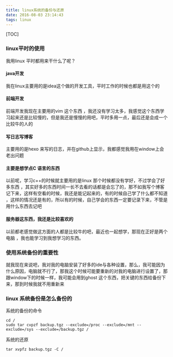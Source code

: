 ```yaml
---
title: linux系统的备份与还原
date: 2016-08-03 23:14:43
tags: linux
---
```

[TOC] 
### linux平时的使用
我用linux 平时都用来干什么了呢？
#### java开发
我在linux主要用的是idea这个做的开发工具，平时工作的时候也都是用这个的
#### 前端开发
前端开发我现在主要用的vim 这个东西 ，我还没有学习太多，我感觉这个东西学习起来还是比较慢的，但是我还是慢慢的用吧，平时多用一点，最后还是会成一个比较牛的人的
#### 写日志写博客
主要用的是hexo 来写的日志，并在github上显示，我都感觉我用在window上会老出问题
#### 主要是想学点C 语言的东西 
以前呢，学习c++的时候就主要用的是linux 那个时候都没有学好，不过学会了好多东西 ，其实好多的东西时间一长不去看的话都是会忘了的，那不如我写个博客记下来，这样有空看的时候，我还是能记起来的，有的时候自己学了什么都不知道 ，这样的情况还是有的，所以有的时候，自己学会的东西一定要记录下来，不管是用什么东西去记吧
#### 服务器这东西，我还是比较喜欢的
以前都老感觉做这方面的人都是比较牛的吧，最近也一起想学，那现在正好是两个电脑 ，我也能学习到我想学习的东西。
### 使用系统备份的重要性
就我现在来说吧，我对我的电脑安装了好多的ide与各种设置，那么，我可能因为什么原因，电脑就不行了，那我这个时候可能要重新的对我的电脑进行设置了，那跟window下的时候一样，我可能会用到ghost 这个东西，把关键的东西给备份下来，那到时候我就不用重新来
### linux 系统备份是怎么备份的
系统的备份的命令
```
cd /
sudo tar cvpzf backup.tgz --exclude=/proc --exclude=/mnt --exclude=/sys --exclude=/backup.tgz /

```
系统的还原
```
tar xvpfz backup.tgz -C /
```

